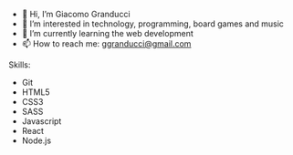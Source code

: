 - 👋 Hi, I’m Giacomo Granducci
- 👀 I’m interested in technology, programming, board games and music
- 🌱 I’m currently learning the web development
- 📫 How to reach me: ggranducci@gmail.com

Skills:

- Git
- HTML5
- CSS3
- SASS
- Javascript
- React
- Node.js
